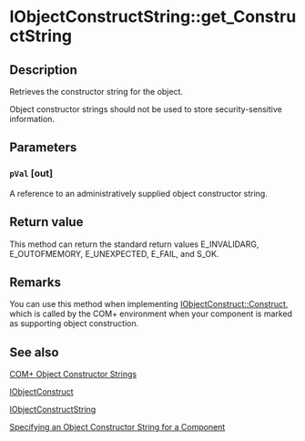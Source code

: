# IObjectConstructString::get_ConstructString

## Description

Retrieves the constructor string for the object.

Object constructor strings should not be used to store security-sensitive information.

## Parameters

### `pVal` [out]

A reference to an administratively supplied object constructor string.

## Return value

This method can return the standard return values E_INVALIDARG, E_OUTOFMEMORY, E_UNEXPECTED, E_FAIL, and S_OK.

## Remarks

You can use this method when implementing [IObjectConstruct::Construct](https://learn.microsoft.com/windows/desktop/api/comsvcs/nf-comsvcs-iobjectconstruct-construct), which is called by the COM+ environment when your component is marked as supporting object construction.

## See also

[COM+ Object Constructor Strings](https://learn.microsoft.com/windows/desktop/cossdk/com--object-constructor-strings)

[IObjectConstruct](https://learn.microsoft.com/windows/desktop/api/comsvcs/nn-comsvcs-iobjectconstruct)

[IObjectConstructString](https://learn.microsoft.com/windows/desktop/api/comsvcs/nn-comsvcs-iobjectconstructstring)

[Specifying an Object Constructor String for a Component](https://learn.microsoft.com/windows/desktop/cossdk/specifying-an-object-constructor-string-for-a-component)